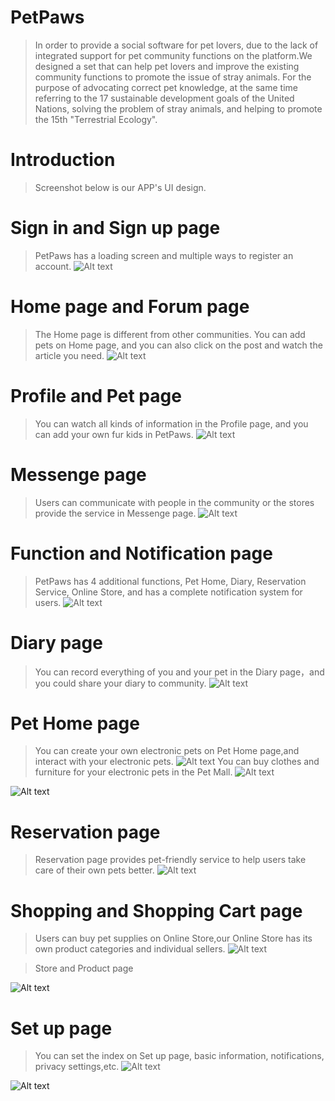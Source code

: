 # PetPaws
> In order to provide a social software for pet lovers, due to the lack of integrated support for pet community functions on the platform.We designed a set that can help pet lovers and improve the existing community functions to promote the issue of stray animals. For the purpose of advocating correct pet knowledge, at the same time referring to the 17 sustainable development goals of the United Nations, solving the problem of stray animals, and helping to promote the 15th "Terrestrial Ecology".
# Introduction
> Screenshot below is our APP's UI design.
> 
# Sign in and Sign up page
>PetPaws has a loading screen and multiple ways to register an account.
![Alt text](screenshot/guide3.png)

# Home page and Forum page
> The Home page is different from other communities. You can add pets on Home page, and you can also click on the post and watch the article you need.
![Alt text](screenshot/main.png)

# Profile and Pet page
>You can watch all kinds of information in the Profile page, and you can add your own fur kids in PetPaws.
![Alt text](screenshot/profile.png)

# Messenge page
>Users can communicate with people in the community or the stores provide the service in Messenge page.
![Alt text](screenshot/messenge.png)

# Function and Notification page
>PetPaws has 4 additional functions, Pet Home, Diary, Reservation Service, Online Store, and has a complete notification system for users.
![Alt text](screenshot/function.png)

# Diary page
>You can record everything of you and your pet in the Diary page，and you could share your diary to community.
![Alt text](screenshot/diary.png)

# Pet Home page
>You can create your own electronic pets on Pet Home page,and interact with your electronic pets.
![Alt text](screenshot/pet_home1.png)
> You can buy clothes and furniture for your electronic pets in the Pet Mall.
![Alt text](screenshot/pet_home2.png)

![Alt text](screenshot/pet_home3.png)

# Reservation page
>Reservation page provides pet-friendly service to help users take care of their own pets better. 
![Alt text](screenshot/reservation.png)

# Shopping and Shopping Cart page
> Users can buy pet supplies on Online Store,our Online Store has its own product categories and individual sellers.
![Alt text](screenshot/shop1.png)

> Store and Product page

![Alt text](screenshot/shop2.png)



# Set up page
>You can set the index on Set up page, basic information, notifications, privacy settings,etc.
![Alt text](screenshot/setup1.png)

![Alt text](screenshot/setup2.png)
